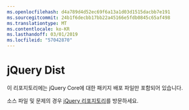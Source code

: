 ```yaml
---
ms.openlocfilehash: d4a789d4d52ec69f6a13a1d03d1515dacbb7e191
ms.sourcegitcommit: 24b1f6decbb17bb22a45166e5fdb0845c65af498
ms.translationtype: MT
ms.contentlocale: ko-KR
ms.lasthandoff: 03/01/2019
ms.locfileid: "57042870"
---
```

# <a name="jquery-dist"></a>jQuery Dist

이 리포지토리에는 jQuery Core에 대한 패키지 배포 파일만 포함되어 있습니다.

소스 파일 및 문제의 경우 [jQuery 리포지토리](https://github.com/jquery/jquery)를 방문하세요.
